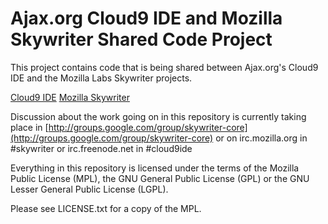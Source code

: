 # Ajax.org Cloud9 IDE and Mozilla Skywriter Shared Code Project #

This project contains code that is being shared between Ajax.org's
Cloud9 IDE and the Mozilla Labs Skywriter projects.

[Cloud9 IDE](http://www.cloud9ide.com/)
[Mozilla Skywriter](http://mozillalabs.com/skywriter/)

Discussion about the work going on in this repository is currently
taking place in [http://groups.google.com/group/skywriter-core](http://groups.google.com/group/skywriter-core)
or on irc.mozilla.org in #skywriter or irc.freenode.net in #cloud9ide

Everything in this repository is licensed under the terms of the
Mozilla Public License (MPL), the GNU General Public License (GPL) or the
GNU Lesser General Public License (LGPL).

Please see LICENSE.txt for a copy of the MPL.
